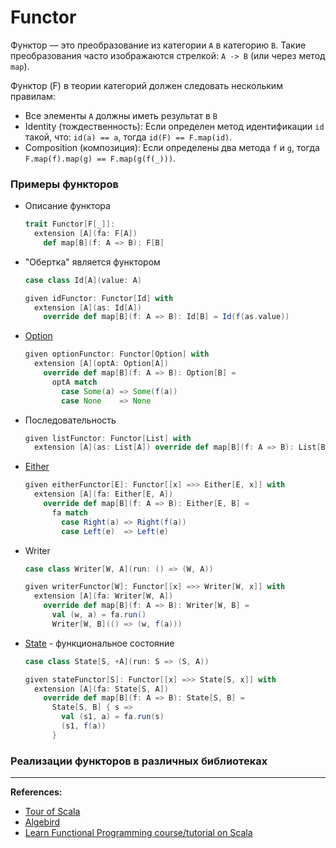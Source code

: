 # Functor

Функтор — это преобразование из категории `A` в категорию `B`. 
Такие преобразования часто изображаются стрелкой: `A -> B` (или через метод `map`).

Функтор (F) в теории категорий должен следовать нескольким правилам:
- Все элементы `A` должны иметь результат в `B` 
- Identity (тождественность): Если определен метод идентификации `id` такой, что: `id(a) == a`, 
тогда `id(F) == F.map(id)`. 
- Composition (композиция): Если определены два метода `f` и `g`, тогда `F.map(f).map(g) == F.map(g(f(_)))`.


### Примеры функторов

- Описание функтора
  ```scala
  trait Functor[F[_]]:
    extension [A](fa: F[A])
      def map[B](f: A => B): F[B]
  ```

- "Обертка" является функтором
  ```scala
  case class Id[A](value: A)

  given idFunctor: Functor[Id] with
    extension [A](as: Id[A]) 
      override def map[B](f: A => B): Id[B] = Id(f(as.value))
  ```

- [Option](../../scala/fp/functional-error-handling)
  ```scala
  given optionFunctor: Functor[Option] with
    extension [A](optA: Option[A])
      override def map[B](f: A => B): Option[B] =
        optA match
          case Some(a) => Some(f(a))
          case None    => None
  ```

- Последовательность
  ```scala
  given listFunctor: Functor[List] with
    extension [A](as: List[A]) override def map[B](f: A => B): List[B] = as.map(f)
  ```

- [Either](../../fp/handling-errors)
  ```scala
  given eitherFunctor[E]: Functor[[x] =>> Either[E, x]] with
    extension [A](fa: Either[E, A])
      override def map[B](f: A => B): Either[E, B] =
        fa match
          case Right(a) => Right(f(a))
          case Left(e)  => Left(e)
  ```

- Writer
  ```scala
  case class Writer[W, A](run: () => (W, A))
  
  given writerFunctor[W]: Functor[[x] =>> Writer[W, x]] with
    extension [A](fa: Writer[W, A])
      override def map[B](f: A => B): Writer[W, B] =
        val (w, a) = fa.run()
        Writer[W, B](() => (w, f(a)))
  ```

- [State](../../fp/state) - функциональное состояние
  ```scala
  case class State[S, +A](run: S => (S, A))
  
  given stateFunctor[S]: Functor[[x] =>> State[S, x]] with
    extension [A](fa: State[S, A])
      override def map[B](f: A => B): State[S, B] =
        State[S, B] { s =>
          val (s1, a) = fa.run(s)
          (s1, f(a))
        }
  ```

### Реализации функторов в различных библиотеках


---

**References:**
- [Tour of Scala](https://tourofscala.com/scala/functor)
- [Algebird](https://twitter.github.io/algebird/typeclasses/functor.html)
- [Learn Functional Programming course/tutorial on Scala](https://github.com/dehun/learn-fp)

